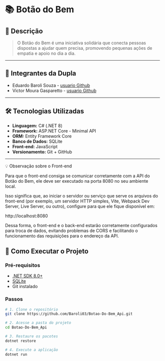 # 📚 Botão do Bem

## 🧾 Descrição

> O Botão do Bem é uma iniciativa solidária que conecta pessoas dispostas a ajudar quem precisa, promovendo pequenas ações de empatia e apoio no dia a dia.

---

## 👥 Integrantes da Dupla

- Eduardo Baroli Souza - [usuario Github](https://github.com/Baroli03)
- Victor Moura Gasparetto - [usuario Github](https://github.com/vicmg12)

---

## 🛠️ Tecnologias Utilizadas

- **Linguagem:** C# (.NET 8)
- **Framework:** ASP.NET Core - Minimal API
- **ORM:** Entity Framework Core
- **Banco de Dados:** SQLite
- **Front-end:** JavaScript
- **Versionamento:** Git + GitHub

---

💡 Observação sobre o Front-end

Para que o front-end consiga se comunicar corretamente com a API do Botão do Bem, ele deve ser executado na porta 8080 no seu ambiente local.

Isso significa que, ao iniciar o servidor ou serviço que serve os arquivos do front-end (por exemplo, um servidor HTTP simples, Vite, Webpack Dev Server, Live Server, ou outro), configure para que ele fique disponível em:

http://localhost:8080

Dessa forma, o front-end e o back-end estarão corretamente configurados para troca de dados, evitando problemas de CORS e facilitando o funcionamento das requisições para o endereço da API.

## 🚀 Como Executar o Projeto

### Pré-requisitos

- [.NET SDK 8.0+](https://dotnet.microsoft.com/en-us/download)
- [SQLite](https://www.sqlite.org/download.html)
- Git instalado

### Passos

```bash
# 1. Clone o repositório
git clone https://github.com/Baroli03/Botao-Do-Bem_Api.git

# 2. Acesse a pasta do projeto
cd Botao-Do-Bem_Api

# 3. Restaure os pacotes
dotnet restore

# 4. Execute a aplicação
dotnet run
